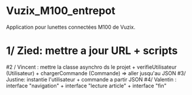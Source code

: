 # Vuzix_M100_entrepot
Application pour lunettes connectées M100 de Vuzix.

# 1/ Zied: mettre a jour URL + scripts
#2 / Vincent : mettre la classe asynchro ds le projet + verifieUtilisateur (Utilisateur) + chargerCommande (Commande) =>  aller jusqu'au JSON
#3/ Justine: instantie l'utilisateur + commande a partir JSON
#4/ Valentin : interface "navigation" + interface "lecture article" + interface "fin"

